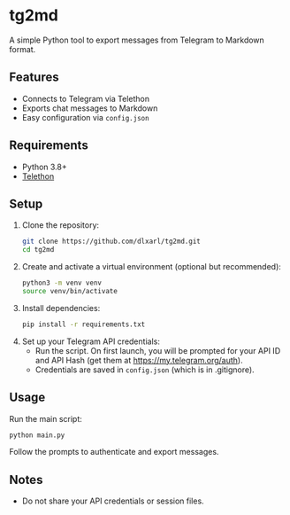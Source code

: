 # tg2md

A simple Python tool to export messages from Telegram to Markdown format.

## Features
- Connects to Telegram via Telethon
- Exports chat messages to Markdown
- Easy configuration via `config.json`

## Requirements
- Python 3.8+
- [Telethon](https://github.com/LonamiWebs/Telethon)

## Setup
1. Clone the repository:
   ```sh
   git clone https://github.com/dlxarl/tg2md.git
   cd tg2md
   ```
2. Create and activate a virtual environment (optional but recommended):
   ```sh
   python3 -m venv venv
   source venv/bin/activate
   ```
3. Install dependencies:
   ```sh
   pip install -r requirements.txt
   ```
4. Set up your Telegram API credentials:
   - Run the script. On first launch, you will be prompted for your API ID and API Hash (get them at https://my.telegram.org/auth).
   - Credentials are saved in `config.json` (which is in .gitignore).

## Usage
Run the main script:
```sh
python main.py
```
Follow the prompts to authenticate and export messages.

## Notes
- Do not share your API credentials or session files.
